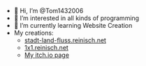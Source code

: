 - 👋 Hi, I’m @Tom1432006
- 👀 I’m interested in all kinds of programming
- 🌱 I’m currently learning Website Creation
- My creations:
  - <a href="stadt-land-fluss.reinisch.net">stadt-land-fluss.reinisch.net</a>
  - <a href="1x1.reinisch.net">1x1.reinisch.net</a>
  - <a href="https://tomgamedev.itch.io/">My itch.io page</a>
<!-- - 💞️ I’m looking to collaborate on -->
<!-- - 📫 How to reach me ... -->

<!---
Tom1432006/Tom1432006 is a ✨ special ✨ repository because its `README.md` (this file) appears on your GitHub profile.
You can click the Preview link to take a look at your changes.
--->
